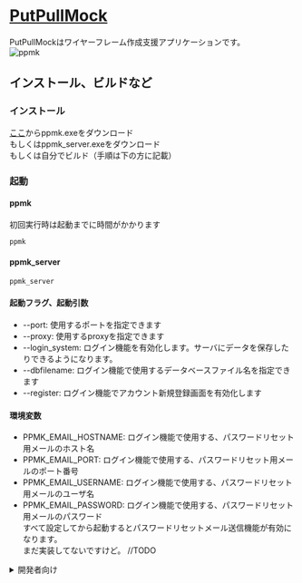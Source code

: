 # [PutPullMock](http://jec21jy0216.pya.jp/)
PutPullMockはワイヤーフレーム作成支援アプリケーションです。  
![ppmk](https://raw.githubusercontent.com/mt3hr/PutPullMock/main/devdocs/resources/screenshot.1672967496.png)

## インストール、ビルドなど

### インストール
[ここ](https://github.com/mt3hr/PutPullMock/releases/)からppmk.exeをダウンロード  
もしくはppmk_server.exeをダウンロード  
もしくは自分でビルド（手順は下の方に記載）  

### 起動

#### ppmk
初回実行時は起動までに時間がかかります  
```powershell:launch_ppmk.ps1
ppmk
```

#### ppmk_server
```powershell:launch_ppmk_server.ps1
ppmk_server
```

#### 起動フラグ、起動引数
- --port: 使用するポートを指定できます
- --proxy: 使用するproxyを指定できます
- --login_system: ログイン機能を有効化します。サーバにデータを保存したりできるようになります。
- --dbfilename: ログイン機能で使用するデータベースファイル名を指定できます
- --register: ログイン機能でアカウント新規登録画面を有効化します

#### 環境変数
- PPMK_EMAIL_HOSTNAME: ログイン機能で使用する、パスワードリセット用メールのホスト名  
- PPMK_EMAIL_PORT: ログイン機能で使用する、パスワードリセット用メールのポート番号         
- PPMK_EMAIL_USERNAME: ログイン機能で使用する、パスワードリセット用メールのユーザ名  
- PPMK_EMAIL_PASSWORD: ログイン機能で使用する、パスワードリセット用メールのパスワード     
すべて設定してから起動するとパスワードリセットメール送信機能が有効になります。  
まだ実装してないですけど。
//TODO

<details>
<summary>開発者向け</summary>
（powershellで実行してください）

### セットアップ
1. [nodejs-v18.12.1](https://nodejs.org/download/release/v18.12.1/node-v18.12.1-x64.msi)をインストールする
2. [golang-v1.19.4](https://go.dev/dl/go1.19.4.windows-amd64.msi)をインストールする
3. このRepositoryをCloneする
```powershell:clone_ppmk
cd $HOME
git clone https://github.com/mt3hr/PutPullMock.git
cd PutPullMock
```
4. セットアップする
```posershell:setup.ps1
npm i
```

### 開発
以下のコマンドを実行してから表示されたアドレスにアクセスし、ソースコードを編集する  
```powershell:serve_ppmk.ps1
cd $HOME/PutPullMock
code .
npm run serve
```

### インストール
```powershell:build_ppmk.ps1
cd $HOME/PutPullMock
npm run install_app
npm run install_server
```
</details>
